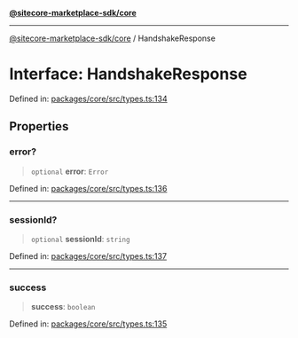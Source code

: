 [**@sitecore-marketplace-sdk/core**](../README.md)

***

[@sitecore-marketplace-sdk/core](../README.md) / HandshakeResponse

# Interface: HandshakeResponse

Defined in: [packages/core/src/types.ts:134](https://github.com/Sitecore/sitecore-marketplace-sdk/blob/af886e6134b8d1079ef5b8ef70b7eb2f1d9c8aeb/packages/core/src/types.ts#L134)

## Properties

### error?

> `optional` **error**: `Error`

Defined in: [packages/core/src/types.ts:136](https://github.com/Sitecore/sitecore-marketplace-sdk/blob/af886e6134b8d1079ef5b8ef70b7eb2f1d9c8aeb/packages/core/src/types.ts#L136)

***

### sessionId?

> `optional` **sessionId**: `string`

Defined in: [packages/core/src/types.ts:137](https://github.com/Sitecore/sitecore-marketplace-sdk/blob/af886e6134b8d1079ef5b8ef70b7eb2f1d9c8aeb/packages/core/src/types.ts#L137)

***

### success

> **success**: `boolean`

Defined in: [packages/core/src/types.ts:135](https://github.com/Sitecore/sitecore-marketplace-sdk/blob/af886e6134b8d1079ef5b8ef70b7eb2f1d9c8aeb/packages/core/src/types.ts#L135)
